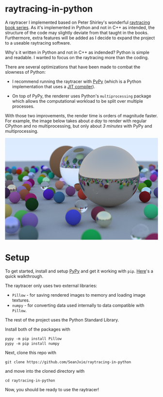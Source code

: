 # raytracing-in-python

A raytracer I implemented based on Peter Shirley's wonderful [raytracing book series](https://raytracing.github.io/).
As it's implemented in Python and not in C++ as intended, the structure of the code may slightly deviate from that taught in the books. Furthermore, extra features will be added as I decide to expand the project to a useable raytracing software.

Why's it written in Python and not in C++ as indended? Python is simple and readable. I wanted to focus on the raytracing more than the coding.

There are several optimizations that have been made to combat the slowness of Python:
- I recommend running the raytracer with [PyPy](https://www.pypy.org/) (which is a Python implementation that uses a [JIT compiler](https://en.wikipedia.org/wiki/Just-in-time_compilation)).

- On top of PyPy, the renderer uses Python's `multiprocessing` package which allows the computational workload to be split over multiple processes.

With those two improvements, the render time is orders of magnitude faster. For example, the image below takes about *a day* to render with regular CPython and no multiprocessing, but only about *3 minutes* with PyPy and multiprocessing.

![demo](https://github.com/SeanJxie/raytracing-in-python/blob/main/out.png)

# Setup
To get started, install and setup [PyPy](https://www.pypy.org/) and get it working with `pip`. [Here](https://www.activestate.com/resources/quick-reads/how-to-install-and-work-with-pypy/)'s a quick walkthrough.

The raytracer only uses two external libraries:
- `Pillow` - for saving rendered images to memory and loading image textures.
- `numpy` - for converting data used internally to data compatible with `Pillow`.

The rest of the project uses the Python Standard Library.

Install both of the packages with
```
pypy -m pip install Pillow
pypy -m pip install numpy
```

Next, clone this repo with
```
git clone https://github.com/SeanJxie/raytracing-in-python
```
and move into the cloned directory with
```
cd raytracing-in-python
```

Now, you should be ready to use the raytracer!


